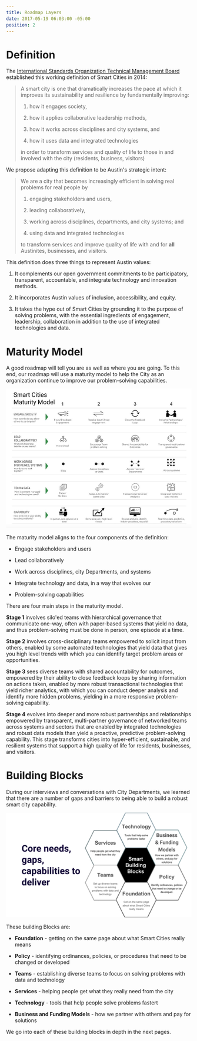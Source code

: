 ```yaml
---
title: Roadmap Layers
date: 2017-05-19 06:03:00 -05:00
position: 2
---
```


# Definition

The [International Standards Organization Technical Management Board](https://www.iso.org/files/live/sites/isoorg/files/developing_standards/docs/en/smart_cities_report-jtc1.pdf) established this working definition of Smart Cities in 2014:

> A smart city is one that dramatically increases the pace at which it improves its sustainability and resilience by fundamentally improving:
>
> 1. how it engages society,
>
> 2. how it applies collaborative leadership methods,
>
> 3. how it works across disciplines and city systems, and
>
> 4. how it uses data and integrated technologies
>
> in order to transform services and quality of life to those in and involved with the city (residents, business, visitors)

We propose adapting this definition to be Austin's strategic intent:

> We are a city that becomes increasingly efficient in solving real problems for real people by
>
> 1. engaging stakeholders and users,
>
> 2. leading collaboratively,
>
> 3. working across disciplines, departments, and city systems; and
>
> 4. using data and integrated technologies
>
> to transform services and improve quality of life with and for **all** Austinites, businesses, and visitors.

This definition does three things to represent Austin values:

1. It complements our open government commitments to be participatory, transparent, accountable, and integrate technology and innovation methods.

2. It incorporates Austin values of inclusion, accessibility, and equity.

3. It takes the hype out of Smart Cities by grounding it to the purpose of solving problems, with the essential ingredients of engagement, leadership, collaboration in addition to the use of integrated technologies and data.

# Maturity Model

A good roadmap will tell you are as well as where you are going.  To this end, our roadmap will use a maturity model to help the City as an organization continue to improve our problem-solving capabilities.

![Smart City Maturity Model.jpg](/uploads/Smart%20City%20Maturity%20Model.jpg)

The maturity model aligns to the four components of the definition:

* Engage stakeholders and users

* Lead collaboratively

* Work across disciplines, city Departments, and systems

* Integrate technology and data, in a way that evolves our

* Problem-solving capabilities

There are four main steps in the maturity model.

**Stage 1** involves silo'ed teams with hierarchical governance that communicate one-way, often with paper-based systems that yield no data, and thus problem-solving must be done in person, one episode at a time.

**Stage 2** involves cross-disciplinary teams empowered to solicit input from others, enabled by some automated technologies that yield data that gives you high level trends with which you can identify target problem areas or opportunities.

**Stage 3** sees diverse teams with shared accountability for outcomes, empowered by their ability to close feedback loops by sharing information on actions taken, enabled by more robust transactional technologies that yield richer analytics, with which you can conduct deeper analysis and identify more hidden problems, yielding in a more responsive problem-solving capability.

**Stage 4** evolves into deeper and more robust partnerships and relationships empowered by transparent, multi-partner governance of networked teams across systems and sectors that are enabled by integrated technologies and robust data models than yield a proactive, predictive problem-solving capability. This stage transforms cities into hyper-efficient, sustainable, and resilient systems that support a high quality of life for residents, businesses, and visitors.

# Building Blocks

During our interviews and conversations with City Departments, we learned that there are a number of gaps and barriers to being able to build a robust smart city capability.

![Smart Building Blocks.png](/uploads/Smart%20Building%20Blocks.png)

These building Blocks are:

* **Foundation** - getting on the same page about what Smart Cities really means

* **Policy** - identifying ordinances, policies, or procedures that need to be changed or developed

* **Teams** - establishing diverse teams to focus on solving problems with data and technology

* **Services** - helping people get what they really need from the city

* **Technology** - tools that help people solve problems fastert

* **Business and Funding Models** - how we partner with others and pay for solutions

We go into each of these building blocks in depth in the next pages.